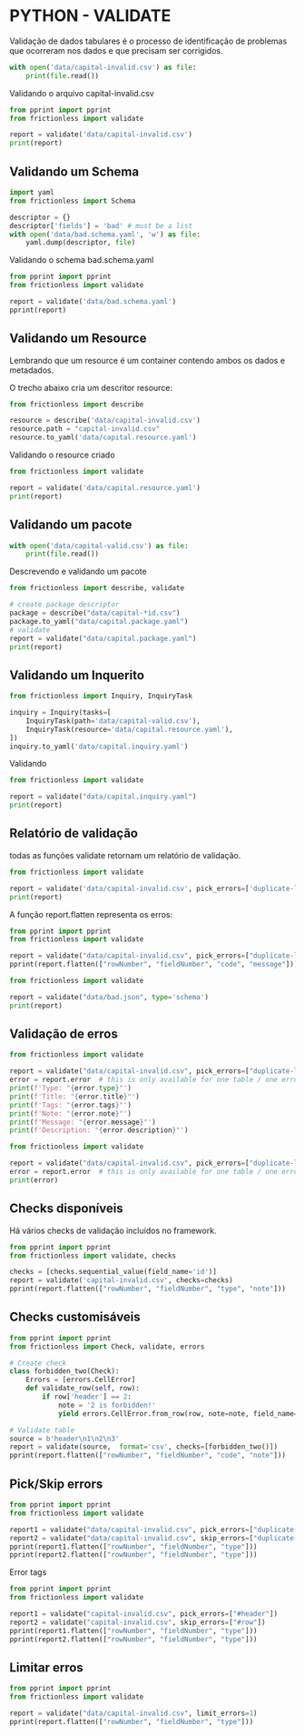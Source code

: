 # PYTHON - VALIDATE

Validação de dados tabulares é o processo de identificação de problemas que ocorreram nos dados e que precisam ser corrigidos.

```python script
with open('data/capital-invalid.csv') as file:
    print(file.read())
```

Validando o arquivo capital-invalid.csv

```python script
from pprint import pprint
from frictionless import validate

report = validate('data/capital-invalid.csv')
print(report)
```

## Validando um Schema

```python script
import yaml
from frictionless import Schema

descriptor = {}
descriptor['fields'] = 'bad' # must be a list
with open('data/bad.schema.yaml', 'w') as file:
    yaml.dump(descriptor, file)
```

Validando o schema bad.schema.yaml

```python script
from pprint import pprint
from frictionless import validate

report = validate('data/bad.schema.yaml')
pprint(report)
```

## Validando um Resource

Lembrando que um resource é um container contendo ambos os dados e metadados.

O trecho abaixo cria um descritor resource:

```python script
from frictionless import describe

resource = describe('data/capital-invalid.csv')
resource.path = "capital-invalid.csv"
resource.to_yaml('data/capital.resource.yaml')
```

Validando o resource criado

```python script
from frictionless import validate

report = validate('data/capital.resource.yaml')
print(report)
```

## Validando um pacote

```python script
with open('data/capital-valid.csv') as file:
    print(file.read())
```

Descrevendo e validando um pacote

```python script
from frictionless import describe, validate

# create package descriptor
package = describe("data/capital-*id.csv")
package.to_yaml("data/capital.package.yaml")
# validate
report = validate("data/capital.package.yaml")
print(report)
```

## Validando um Inquerito

```python script
from frictionless import Inquiry, InquiryTask

inquiry = Inquiry(tasks=[
    InquiryTask(path='data/capital-valid.csv'),
    InquiryTask(resource='data/capital.resource.yaml'),
])
inquiry.to_yaml('data/capital.inquiry.yaml')
```

Validando

```python script
from frictionless import validate

report = validate("data/capital.inquiry.yaml")
print(report)
```

## Relatório de validação

todas as funções validate retornam um relatório de validação.

```python script
from frictionless import validate

report = validate('data/capital-invalid.csv', pick_errors=['duplicate-label'])
print(report)

```

A função report.flatten representa os erros:

```python script
from pprint import pprint
from frictionless import validate

report = validate("data/capital-invalid.csv", pick_errors=["duplicate-label"])
pprint(report.flatten(["rowNumber", "fieldNumber", "code", "message"]))
```

```python script
from frictionless import validate

report = validate("data/bad.json", type='schema')
print(report)
```

## Validação de erros

```python scripts
from frictionless import validate

report = validate("data/capital-invalid.csv", pick_errors=["duplicate-label"])
error = report.error  # this is only available for one table / one error sitution
print(f'Type: "{error.type}"')
print(f'Title: "{error.title}"')
print(f'Tags: "{error.tags}"')
print(f'Note: "{error.note}"')
print(f'Message: "{error.message}"')
print(f'Description: "{error.description}"')
```

```python script
from frictionless import validate

report = validate("data/capital-invalid.csv", pick_errors=["duplicate-label"])
error = report.error  # this is only available for one table / one error sitution
print(error)
```

## Checks disponíveis

Há vários checks de validação incluídos no framework.

```python script
from pprint import pprint
from frictionless import validate, checks

checks = [checks.sequential_value(field_name='id')]
report = validate('capital-invalid.csv', checks=checks)
pprint(report.flatten(["rowNumber", "fieldNumber", "type", "note"]))
```

## Checks customisáveis

```python script
from pprint import pprint
from frictionless import Check, validate, errors

# Create check
class forbidden_two(Check):
    Errors = [errors.CellError]
    def validate_row(self, row):
        if row['header'] == 2:
            note = '2 is forbidden!'
            yield errors.CellError.from_row(row, note=note, field_name='header')

# Validate table
source = b'header\n1\n2\n3'
report = validate(source,  format='csv', checks=[forbidden_two()])
pprint(report.flatten(["rowNumber", "fieldNumber", "code", "note"]))

```

## Pick/Skip errors

```python script
from pprint import pprint
from frictionless import validate

report1 = validate("data/capital-invalid.csv", pick_errors=["duplicate-label"])
report2 = validate("data/capital-invalid.csv", skip_errors=["duplicate-label"])
pprint(report1.flatten(["rowNumber", "fieldNumber", "type"]))
pprint(report2.flatten(["rowNumber", "fieldNumber", "type"]))
```

Error tags

```python script
from pprint import pprint
from frictionless import validate

report1 = validate("capital-invalid.csv", pick_errors=["#header"])
report2 = validate("capital-invalid.csv", skip_errors=["#row"])
pprint(report1.flatten(["rowNumber", "fieldNumber", "type"]))
pprint(report2.flatten(["rowNumber", "fieldNumber", "type"]))
```

## Limitar erros

```python script
from pprint import pprint
from frictionless import validate

report = validate("data/capital-invalid.csv", limit_errors=1)
pprint(report.flatten(["rowNumber", "fieldNumber", "type"]))

```